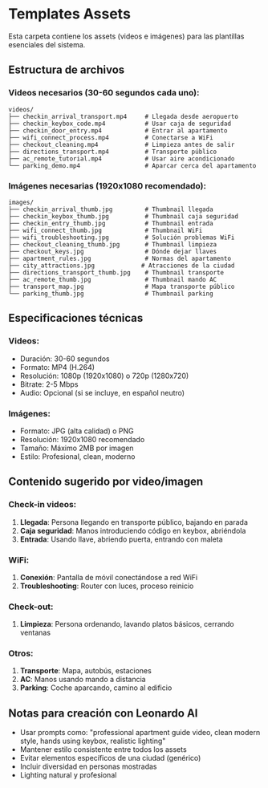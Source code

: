 # Templates Assets

Esta carpeta contiene los assets (videos e imágenes) para las plantillas esenciales del sistema.

## Estructura de archivos

### Videos necesarios (30-60 segundos cada uno):
```
videos/
├── checkin_arrival_transport.mp4     # Llegada desde aeropuerto
├── checkin_keybox_code.mp4           # Usar caja de seguridad
├── checkin_door_entry.mp4            # Entrar al apartamento
├── wifi_connect_process.mp4          # Conectarse a WiFi
├── checkout_cleaning.mp4             # Limpieza antes de salir
├── directions_transport.mp4          # Transporte público
├── ac_remote_tutorial.mp4            # Usar aire acondicionado
└── parking_demo.mp4                  # Aparcar cerca del apartamento
```

### Imágenes necesarias (1920x1080 recomendado):
```
images/
├── checkin_arrival_thumb.jpg         # Thumbnail llegada
├── checkin_keybox_thumb.jpg          # Thumbnail caja seguridad
├── checkin_entry_thumb.jpg           # Thumbnail entrada
├── wifi_connect_thumb.jpg            # Thumbnail WiFi
├── wifi_troubleshooting.jpg          # Solución problemas WiFi
├── checkout_cleaning_thumb.jpg       # Thumbnail limpieza
├── checkout_keys.jpg                 # Dónde dejar llaves
├── apartment_rules.jpg               # Normas del apartamento
├── city_attractions.jpg             # Atracciones de la ciudad
├── directions_transport_thumb.jpg    # Thumbnail transporte
├── ac_remote_thumb.jpg               # Thumbnail mando AC
├── transport_map.jpg                 # Mapa transporte público
└── parking_thumb.jpg                 # Thumbnail parking
```

## Especificaciones técnicas

### Videos:
- Duración: 30-60 segundos
- Formato: MP4 (H.264)
- Resolución: 1080p (1920x1080) o 720p (1280x720)
- Bitrate: 2-5 Mbps
- Audio: Opcional (si se incluye, en español neutro)

### Imágenes:
- Formato: JPG (alta calidad) o PNG
- Resolución: 1920x1080 recomendado
- Tamaño: Máximo 2MB por imagen
- Estilo: Profesional, clean, moderno

## Contenido sugerido por video/imagen

### Check-in videos:
1. **Llegada**: Persona llegando en transporte público, bajando en parada
2. **Caja seguridad**: Manos introduciendo código en keybox, abriéndola
3. **Entrada**: Usando llave, abriendo puerta, entrando con maleta

### WiFi:
1. **Conexión**: Pantalla de móvil conectándose a red WiFi
2. **Troubleshooting**: Router con luces, proceso reinicio

### Check-out:
1. **Limpieza**: Persona ordenando, lavando platos básicos, cerrando ventanas

### Otros:
1. **Transporte**: Mapa, autobús, estaciones
2. **AC**: Manos usando mando a distancia
3. **Parking**: Coche aparcando, camino al edificio

## Notas para creación con Leonardo AI

- Usar prompts como: "professional apartment guide video, clean modern style, hands using keybox, realistic lighting"
- Mantener estilo consistente entre todos los assets
- Evitar elementos específicos de una ciudad (genérico)
- Incluir diversidad en personas mostradas
- Lighting natural y profesional